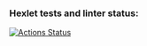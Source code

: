 ### Hexlet tests and linter status:
[![Actions Status](https://github.com/deka13/frontend-project-11/actions/workflows/hexlet-check.yml/badge.svg)](https://github.com/deka13/frontend-project-11/actions)